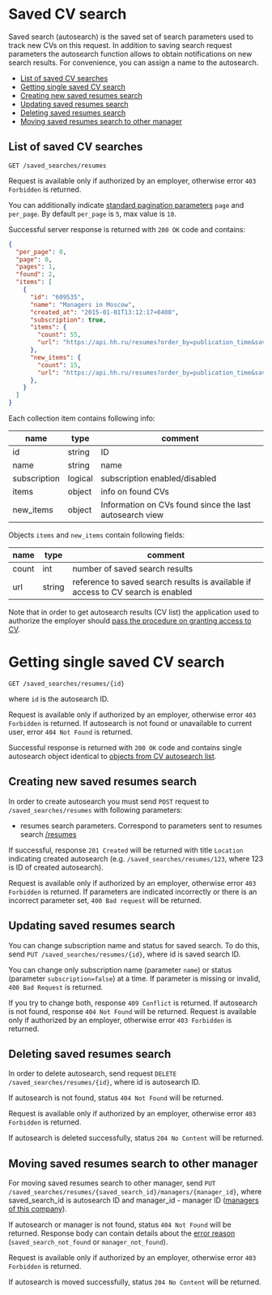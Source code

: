 # Saved CV search

Saved search (autosearch) is the saved set of search parameters used
to track new CVs on this request.
In addition to saving search request parameters the autosearch function allows to
obtain notifications on new search results. For convenience, you can assign a name to
the autosearch.

* [List of saved CV searches](#resumes-saved-search-list)
* [Getting single saved CV search](#resumes-saved-search-item)
* [Creating new saved resumes search](#resumes-saved-search-create)
* [Updating saved resumes search](#resumes-saved-search-update)
* [Deleting saved resumes search](#resumes-saved-search-delete)
* [Moving saved resumes search to other manager](#resumes-saved-search-move-to-other-manager)

<a name="resumes-saved-search-list"></a>
##  List of saved CV searches

`GET /saved_searches/resumes`

Request is available only if authorized by an employer, otherwise error
`403 Forbidden` is returned.

You can additionally indicate
[standard pagination parameters](general.md#pagination) `page` and `per_page`.
By default `per_page` is `5`, max value is `10`.

Successful server response is returned with `200 OK` code and contains:

```json
{
  "per_page": 0,
  "page": 0,
  "pages": 1,
  "found": 2,
  "items": [
    {
      "id": "609535",
      "name": "Managers in Moscow",
      "created_at": "2015-01-01T13:12:17+0400",
      "subscription": true,
      "items": {
        "count": 55,
        "url": "https://api.hh.ru/resumes?order_by=publication_time&saved_search_id=123456&text=manager&area=1"
      },
      "new_items": {
        "count": 15,
        "url": "https://api.hh.ru/resumes?order_by=publication_time&saved_search_id=123456&text=manager&area=1&last_used=2015-11-12T18%3A06%3A04%2B0300"
      },
    }
  ]
}
```

<a name="resumes-saved-search-object"></a>
Each collection item contains following info:

name | type | comment
---------|-----|------------
id | string | ID
name | string | name
subscription | logical | subscription enabled/disabled
items | object | info on found CVs
new_items | object | Information on CVs found since the last autosearch view

Objects `items` and `new_items` contain following fields:

name | type | comment
---------|-----|------------
count | int | number of saved search results
url | string | reference to saved search results is available if access to CV search is enabled

Note that in order to get autosearch results (CV list)
the application used to authorize the employer should
[pass the procedure on granting access to CV](resumes_search.md#resume-search-request).


<a name="resumes-saved-search-item"></a>
# Getting single saved CV search

`GET /saved_searches/resumes/{id}`

where `id` is the autosearch ID.

Request is available only if authorized by an employer, otherwise error
`403 Forbidden` is returned. If autosearch is not found or unavailable to current user,
error `404 Not Found` is returned.

Successful response is returned with `200 OK` code and contains single autosearch object
identical to [objects from CV autosearch list](#resumes-saved-search-object).


<a name="resumes-saved-search-create"></a>
## Creating new saved resumes search

In order to create autosearch you must send `POST` request to
`/saved_searches/resumes` with following parameters:

* resumes search parameters. Correspond to parameters
  sent to resumes search [/resumes](resumes_search.md#search-params)

If successful, response `201 Created` will be returned with title
`Location` indicating created autosearch (e.g.
`/saved_searches/resumes/123`, where 123 is ID of created autosearch).

Request is available only if authorized by an employer, otherwise error
`403 Forbidden` is returned. If parameters are indicated incorrectly or
there is an incorrect parameter set, `400 Bad request` will be returned.


<a name="resumes-saved-search-update"></a>
## Updating saved resumes search

You can change subscription name and status for saved search. To do this,
send `PUT /saved_searches/resumes/{id}`, where id is
saved search ID.

You can change only subscription name (parameter `name`) or status
(parameter `subscription=false`) at a time. If parameter is missing or invalid,
`400 Bad Request` is returned.

If you try to change both, response `409 Conflict` is returned.
If autosearch is not found, response `404 Not Found` will be returned.
Request is available only if authorized by an employer, otherwise error
`403 Forbidden` is returned.


<a name="resumes-saved-search-delete"></a>
## Deleting saved resumes search

In order to delete autosearch, send request
`DELETE /saved_searches/resumes/{id}`, where id is autosearch ID.

If autosearch is not found, status `404 Not Found` will be returned.

Request is available only if authorized by an employer, otherwise error
`403 Forbidden` is returned.

If autosearch is deleted successfully, status `204 No Content` will be returned.


<a name="resumes-saved-search-move-to-other-manager"></a>
## Moving saved resumes search to other manager

For moving saved resumes search to other manager, send
`PUT /saved_searches/resumes/{saved_search_id}/managers/{manager_id}`,
where saved_search_id is autosearch ID and manager_id - manager ID
([managers of this company](https://github.com/hhru/api/blob/master/docs_eng/employer_managers.md#list)).

If autosearch or manager is not found, status `404 Not Found` will be returned.
Response body can contain details about the [error reason](errors_additional.md#resumes-saved-searches)
(`saved_search_not_found` or `manager_not_found`).

Request is available only if authorized by an employer, otherwise error
`403 Forbidden` is returned.

If autosearch is moved successfully, status `204 No Content` will be returned.
